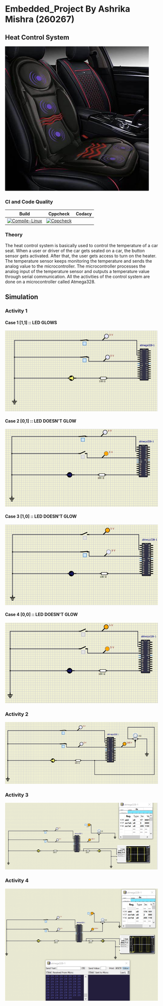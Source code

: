 # Embedded_Project By Ashrika Mishra (260267)

## Heat Control System

![OIP](Simulation/OIP.jfif)

### CI and Code Quality
|Build|Cppcheck|Codacy|
|:--:|:--:|:--:|
|[![Compile-Linux](https://github.com/AshrikaMishra13/260267_EmbeddedC/actions/workflows/Compile.yml/badge.svg)](https://github.com/AshrikaMishra13/260267_EmbeddedC/actions/workflows/Compile.yml)|[![Cppcheck](https://github.com/AshrikaMishra13/260267_EmbeddedC/actions/workflows/CodeQuality.yml/badge.svg)](https://github.com/AshrikaMishra13/260267_EmbeddedC/actions/workflows/CodeQuality.yml)

### Theory
The heat control system is basically used to control the temperature of a car seat. When a user or driver of the car gets seated on a car, the button sensor gets activated. After that, the user gets access to turn on the heater. The temperature sensor keeps monitoring the temperature and sends the analog value to the microcontroller. The microcontroller processes the analog input of the temperature sensor and outputs a temperature value through serial communication. All the activities of the control system are done on a microcontroller called Atmega328.

## Simulation
### Activity 1
#### Case 1 [1,1] :: LED GLOWS
![1](Simulation/1-min.png)
#### Case 2 [0,1] :: LED DOESN'T GLOW
![2](Simulation/2-min.png)
#### Case 3 [1,0] :: LED DOESN'T GLOW
![3](Simulation/3-min.png)
#### Case 4 [0,0] :: LED DOESN'T GLOW 
![4](Simulation/4-min.png)
### Activity 2
![Activity2](Simulation/Activity2.png)
### Activity 3
![Activity2](Simulation/Activity3.png)
### Activity 4
![Activity2](Simulation/Activity4.png)

